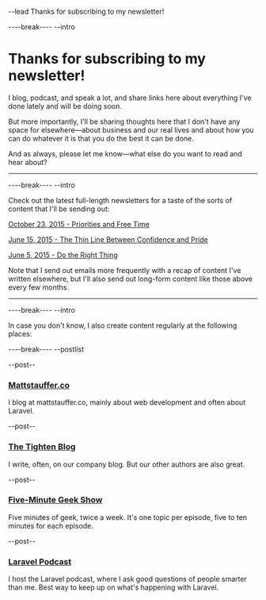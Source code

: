 --lead
Thanks for subscribing to my newsletter!

----break----
--intro

# Thanks for subscribing to my newsletter!
I blog, podcast, and speak a lot, and share links here about everything I've done lately and will be doing soon.

But more importantly, I'll be sharing thoughts here that I don't have any space for elsewhere&mdash;about business and our real lives and about how you can do whatever it is that you do the best it can be done.

And as always, please let me know&mdash;what else do you want to read and hear about?

***

----break----
--intro

Check out the latest full-length newsletters for a taste of the sorts of content that I'll be sending out:

[October 23, 2015 - Priorities and Free Time](https://send.mattstauffer.co/w/uoPEIFh6nR763Y892rYMld3VOg)

[June 15, 2015 - The Thin Line Between Confidence and Pride](https://send.mattstauffer.co/w/h73dP0BmIq8eIEEATkWf1A)

[June 5, 2015 - Do the Right Thing](https://send.mattstauffer.co/w/7oqTI4fwYBzWf7CJ0CgFGA)

Note that I send out emails more frequently with a recap of content I've written elsewhere, but I'll also send out long-form content like those above every few months.

***

----break----
--intro

In case you don't know, I also create content regularly at the following places:

----break----
--postlist

--post--
### [Mattstauffer.co](http://mattstauffer.co)
I blog at mattstauffer.co, mainly about web development and often about Laravel.

--post--
### [The Tighten Blog](http://blog.tighten.co)
I write, often, on our company blog. But our other authors are also great.

--post--
### [Five-Minute Geek Show](http://fiveminutegeekshow.com)
Five minutes of geek, twice a week. It's one topic per episode, five to ten minutes for each episode.

--post--
### [Laravel Podcast](http://laravelpodcast.com)
I host the Laravel podcast, where I ask good questions of people smarter than me. Best way to keep up on what's happening with Laravel.
